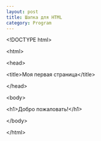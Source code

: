 ```yaml
---
layout: post
title: Шапка для HTML
category: Program
---
```


\<!DOCTYPE html>

\<html>

\<head>

\<title>Моя первая страница\</title>

\</head>

\<body>

\<h1>Добро пожаловать!\</h1>

<\/body>

\</html>

